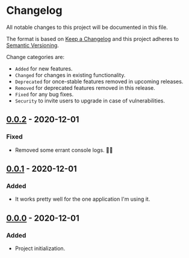 # Changelog

All notable changes to this project will be documented in this file.

The format is based on [Keep a Changelog](http://keepachangelog.com/en/1.0.0/)
and this project adheres to [Semantic Versioning](http://semver.org/spec/v2.0.0.html).

Change categories are:

* `Added` for new features.
* `Changed` for changes in existing functionality.
* `Deprecated` for once-stable features removed in upcoming releases.
* `Removed` for deprecated features removed in this release.
* `Fixed` for any bug fixes.
* `Security` to invite users to upgrade in case of vulnerabilities.

## [0.0.2] - 2020-12-01

### Fixed

- Removed some errant console logs. 🤦‍♂️

## [0.0.1] - 2020-12-01

### Added

- It works pretty well for the one application I'm using it.

## [0.0.0] - 2020-12-01

### Added

- Project initialization.

[Unreleased]: https://github.com/saibotsivad/svelte-preprocess-blockdown/compare/v0.0.2...HEAD
[0.0.2]: https://github.com/saibotsivad/svelte-preprocess-blockdown/compare/v0.0.1...v0.0.2
[0.0.1]: https://github.com/saibotsivad/svelte-preprocess-blockdown/compare/v0.0.0...v0.0.1
[0.0.0]: https://github.com/saibotsivad/svelte-preprocess-blockdown/tree/v0.0.0
